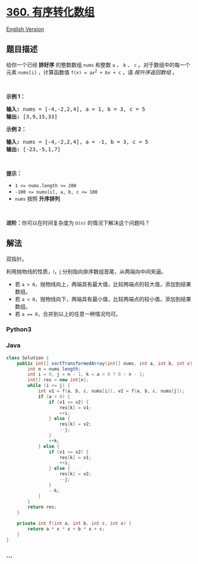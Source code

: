 # [360. 有序转化数组](https://leetcode.cn/problems/sort-transformed-array)

[English Version](/solution/0300-0399/0360.Sort%20Transformed%20Array/README_EN.md)

## 题目描述

<!-- 这里写题目描述 -->

<p>给你一个已经<strong>&nbsp;排好序</strong>&nbsp;的整数数组&nbsp;<code>nums</code>&nbsp;和整数&nbsp;<code>a</code>&nbsp;、&nbsp;<code>b</code>&nbsp;、&nbsp;<code>c</code>&nbsp;。对于数组中的每一个元素&nbsp;<code>nums[i]</code>&nbsp;，计算函数值&nbsp;<code>f(<em>x</em>) = <em>ax</em><sup>2</sup> + <em>bx</em> + c</code>&nbsp;，请 <em>按升序返回数组</em> 。</p>

<p>&nbsp;</p>

<p><strong>示例 1：</strong></p>

<pre>
<strong>输入: </strong>nums = [-4,-2,2,4], a = 1, b = 3, c = 5
<strong>输出: </strong>[3,9,15,33]
</pre>

<p><strong>示例 2：</strong></p>

<pre>
<strong>输入: </strong>nums = [-4,-2,2,4], a = -1, b = 3, c = 5
<strong>输出: </strong>[-23,-5,1,7]
</pre>

<p>&nbsp;</p>

<p><strong>提示：</strong></p>

<ul>
	<li><code>1 &lt;= nums.length &lt;= 200</code></li>
	<li><code>-100 &lt;= nums[i], a, b, c &lt;= 100</code></li>
	<li><code>nums</code>&nbsp;按照 <strong>升序排列</strong></li>
</ul>

<p>&nbsp;</p>

<p><strong>进阶：</strong>你可以在时间复杂度为&nbsp;<code>O(n)</code>&nbsp;的情况下解决这个问题吗？</p>

## 解法

<!-- 这里可写通用的实现逻辑 -->

双指针。

利用抛物线的性质，i，j 分别指向排序数组首尾，从两端向中间夹逼。

-   若 `a > 0`，抛物线向上，两端具有最大值，比较两端点的较大值，添加到结果数组。
-   若 `a < 0`，抛物线向下，两端具有最小值，比较两端点的较小值，添加到结果数组。
-   若 `a == 0`，合并到以上的任意一种情况均可。

<!-- tabs:start -->

### **Python3**

<!-- 这里可写当前语言的特殊实现逻辑 -->



### **Java**

<!-- 这里可写当前语言的特殊实现逻辑 -->

```java
class Solution {
    public int[] sortTransformedArray(int[] nums, int a, int b, int c) {
        int n = nums.length;
        int i = 0, j = n - 1, k = a < 0 ? 0 : n - 1;
        int[] res = new int[n];
        while (i <= j) {
            int v1 = f(a, b, c, nums[i]), v2 = f(a, b, c, nums[j]);
            if (a < 0) {
                if (v1 <= v2) {
                    res[k] = v1;
                    ++i;
                } else {
                    res[k] = v2;
                    --j;
                }
                ++k;
            } else {
                if (v1 >= v2) {
                    res[k] = v1;
                    ++i;
                } else {
                    res[k] = v2;
                    --j;
                }
                --k;
            }
        }
        return res;
    }

    private int f(int a, int b, int c, int x) {
        return a * x * x + b * x + c;
    }
}
```









### **...**

```

```


